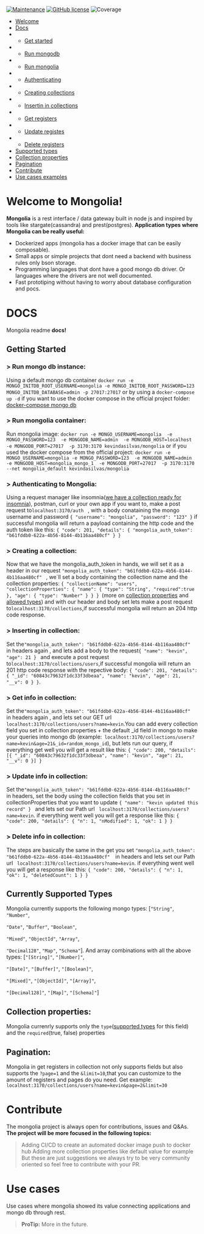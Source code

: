[![Maintenance](https://img.shields.io/badge/Maintained%3F-yes-green.svg)](https://GitHub.com/Naereen/StrapDown.js/graphs/commit-activity) 
[![GitHub license](https://img.shields.io/github/license/Naereen/StrapDown.js.svg)](https://github.com/Naereen/StrapDown.js/blob/master/LICENSE)
![Coverage](https://img.shields.io/badge/coverage-91%25-brightgreen)
 
 - [Welcome](https://github.com/KevinDaSilvaS/mongolia#welcome-to-mongolia)
 - [Docs](https://github.com/KevinDaSilvaS/mongolia/blob/main/README.md#docs)
 - 	- [Get started](https://github.com/KevinDaSilvaS/mongolia#getting-started)
 - 	- [Run mongodb](https://github.com/KevinDaSilvaS/mongolia#-run-mongo-db-instance)
 - 	- [Run mongolia](https://github.com/KevinDaSilvaS/mongolia#-run-mongolia-container)
 - 	- [Authenticating](https://github.com/KevinDaSilvaS/mongolia#-authenticating-to-mongolia)
 - 	- [Creating collections](https://github.com/KevinDaSilvaS/mongolia#-creating-a-collection)
 - 	- [Insertin in collections](https://github.com/KevinDaSilvaS/mongolia#-inserting-in-collection)
 - 	- [Get registers](https://github.com/KevinDaSilvaS/mongolia#-get-info-in-collection)
 - 	- [Update registes](https://github.com/KevinDaSilvaS/mongolia#-update-info-in-collection)
 - 	- [Delete registers](https://github.com/KevinDaSilvaS/mongolia#-delete-info-in-collection)
 - [Supported types](https://github.com/KevinDaSilvaS/mongolia#currently-supported-types)
 - [Collection properties](https://github.com/KevinDaSilvaS/mongolia#collection-properties)
 - [Pagination](https://github.com/KevinDaSilvaS/mongolia#pagination)
 - [Contribute](https://github.com/KevinDaSilvaS/mongolia#contribute)
 - [Use cases examples](https://github.com/KevinDaSilvaS/mongolia#use-cases)
# Welcome to Mongolia!
**Mongolia** is a rest interface / data gateway built in node js and inspired by tools like stargate(cassandra) and prest(postgres).
  **Application types where Mongolia can be really useful:**
 - Dockerized apps (mongolia has a docker image that can be easily composable).
 - Small apps or simple projects that dont need a backend with business rules only bson storage.
 - Programming languages that dont have a good mongo db driver. Or languages where the drivers are not well documented.
 - Fast prototiping without having to worry about database configuration and pocs.

# DOCS

Mongolia readme **docs!**

## Getting Started

### > Run mongo db instance:
Using a default mongo db container  ``docker run -e MONGO_INITDB_ROOT_USERNAME=mongolia -e MONGO_INITDB_ROOT_PASSWORD=123 MONGO_INITDB_DATABASE=admin -p 27017:27017`` or by using a ``docker-compose up -d`` if you want to use the docker compose in the official project folder: [docker-compose mongo db](https://github.com/KevinDaSilvaS/mongolia/blob/main/docker-compose.yml)

### > Run mongolia container:
Run mongolia image: ``docker run -e MONGO_USERNAME=mongolia 
    -e MONGO_PASSWORD=123 
    -e MONGODB_NAME=admin 
    -e MONGODB_HOST=localhost 
    -e MONGODB_PORT=27017 
    -p 3170:3170 kevindasilvas/mongolia`` 
    or if you used the docker compose from the official project:
    ``docker run -e MONGO_USERNAME=mongolia
    -e MONGO_PASSWORD=123 
    -e MONGODB_NAME=admin 
    -e MONGODB_HOST=mongolia_mongo_1 
    -e MONGODB_PORT=27017 
    -p 3170:3170 --net mongolia_default kevindasilvas/mongolia
    ``
### > Authenticating to Mongolia:
Using a request manager like insomnia([we have a collection ready for insomnia](https://github.com/KevinDaSilvaS/mongolia/blob/main/collections/insomnia/mongolia_2021-04-23.json)), postman, curl or your own app if you want to, make a post request to``localhost:3170/auth `` , with a body conataining the mongo username and password ``{
	"username": "mongolia",
	"password": "123"
}`` if successful mongolia will return a payload containing the http code and the auth token like this: ``{
  "code": 201,
  "details": {
    "mongolia_auth_token": "b61fddb0-622a-4b56-8144-4b116aa480cf"
  }
}
``

### > Creating a collection:
Now that we have the mongolia_auth_token in hands, we will set it as a header in our request ``"mongolia_auth_token": "b61fddb0-622a-4b56-8144-4b116aa480cf"
`` , we´ll set a body containing the collection name and the collection properties: ``{
 "collectionName": "users",
	"collectionProperties": {
		"name": {
			"type": "String",
			"required":true
		},
		"age": {
			"type": "Number"
		}
	}
}
``(more on [collection properties](https://github.com/KevinDaSilvaS/mongolia#collection-properties) and [allowed types](https://github.com/KevinDaSilvaS/mongolia#currently-supported-types)) and with our header and body set lets make a post request to``localhost:3170/collections``,if successful mongolia will return an 204 http code response.

### > Inserting in collection:
Set the``"mongolia_auth_token": "b61fddb0-622a-4b56-8144-4b116aa480cf" 
``in headers again , and lets add a body to the request``{
		"name": "kevin",
		"age": 21
}
`` and execute a post request to``localhost:3170/collections/users``,if successful mongolia will return an 201 http code response with the repective body: ``{
  "code": 201,
  "details": {
    "_id": "60843c79632f1dc33f3dbeaa",
    "name": "kevin",
    "age": 21,
    "__v": 0
  }
}``.

### > Get info in collection:
Set the``"mongolia_auth_token": "b61fddb0-622a-4b56-8144-4b116aa480cf" 
``in headers again , and lets set our GET url `` localhost:3170/collections/users?name=kevin``.You can add every collection field you set in collection properties + the default _id field in mongo to make your queries into mongo db (example:`` localhost:3170/collections/users?name=kevin&age=21&_id=random_mongo_id``), but lets run our query, if everything get well you will get a result like this: ``{
  "code": 200,
  "details": [{
  "_id": "60843c79632f1dc33f3dbeaa",
    "name": "kevin",
    "age": 21,
    "__v": 0
  }]
}``

### > Update info in collection:
Set the``"mongolia_auth_token": "b61fddb0-622a-4b56-8144-4b116aa480cf" 
``in headers, set the body using the collection fields that you set in collectionProperties that you want to update  ``{
		"name": "kevin updated this record"
}
`` and lets set our Path url `` localhost:3170/collections/users?name=kevin``. if everything went well you will get a response like this: ``{
  "code": 200,
  "details": {
    "n": 1,
    "nModified": 1,
    "ok": 1
  }
}``

### > Delete info in collection:
The steps are basically the same in the get you set ``"mongolia_auth_token": "b61fddb0-622a-4b56-8144-4b116aa480cf" 
``in headers and lets set our Path url `` localhost:3170/collections/users?name=kevin``. if everything went well you will get a response like this: ``{
  "code": 200,
  "details": {
    "n": 1,
    "ok": 1,
    "deletedCount": 1
  }
}``

## Currently Supported Types

Mongolia currently supports the following mongo types: [``"String"``, ``"Number"``,

``"Date"``, ``"Buffer"``, ``"Boolean"``,

``"Mixed"``, ``"ObjectId"``, ``"Array"``,

``"Decimal128"``, ``"Map"``, ``"Schema"``]. And array combinations with all the above types:  [``"[String]"``, ``"[Number]"``,

``"[Date]"``, ``"[Buffer]"``, ``"[Boolean]"``,

``"[Mixed]"``, ``"[ObjectId]"``, ``"[Array]"``,

``"[Decimal128]"``, ``"[Map]"``, ``"[Schema]"``]

## Collection properties:

Mongolia currenrly supports only the ``type``([supported types](https://github.com/KevinDaSilvaS/mongolia#currently-supported-types) for this field) and the ``required``(true, false) properties

## Pagination:

Mongolia in get registers in collection not only supports fields but also supports the ```?page=1``` and the ```&limit=10```,that you can customize to the amount of registers and pages do you need. Get example: `` localhost:3170/collections/users?name=kevin&page=2&limit=30``

# Contribute

The mongolia project is always open for contributions, issues and Q&As.
**The project will be more focused in the following topics:**
> Adding CI/CD to create an automated docker image push to docker hub
> Adding more collection properties like default value for example
But these are just suggestions we always try to be very community oriented so feel free to contribute with your PR.

# Use cases

Use cases where mongolia showed its value connecting applications and mongo db through rest.

> **ProTip:** More in the future.


